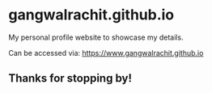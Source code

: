 # gangwalrachit.github.io
My personal profile website to showcase my details.

Can be accessed via: https://www.gangwalrachit.github.io

## Thanks for stopping by!